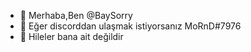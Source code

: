 - 👋 Merhaba,Ben @BaySorry
- 👀 Eğer discorddan ulaşmak istiyorsanız MoRnD#7976
- 🌱 Hileler bana ait değildir

<!---
BaySorry/BaySorry is a ✨ special ✨ repository because its `README.md` (this file) appears on your GitHub profile.
You can click the Preview link to take a look at your changes.
--->
